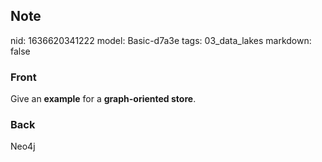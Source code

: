 ## Note
nid: 1636620341222
model: Basic-d7a3e
tags: 03_data_lakes
markdown: false

### Front
Give an <b>example</b> for a <b>graph-oriented store</b>.

### Back
Neo4j
